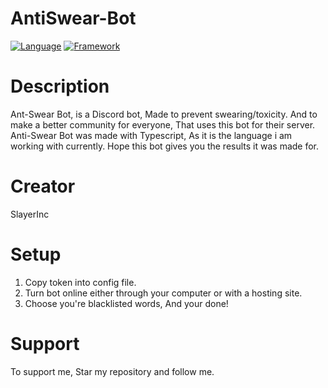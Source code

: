 # AntiSwear-Bot
[![Language](https://img.shields.io/badge/Language-Node.js-green)](https://nodejs.org)
[![Framework](https://img.shields.io/badge/Framework-Discord.js_v12.2.0-dodgerblue)](https://discord.js.org)

# Description
Ant-Swear Bot, is a Discord bot, Made to prevent swearing/toxicity. And to make a better community for everyone, That uses this bot for their server. Anti-Swear Bot was made with Typescript, As it is the language i am working with currently. Hope this bot gives you the results it was made for.

# Creator
SlayerInc

# Setup
1. Copy token into config file.
2. Turn bot online either through your computer or with a hosting site.
3. Choose you're blacklisted words, And your done!

# Support
To support me, Star my repository and follow me.
